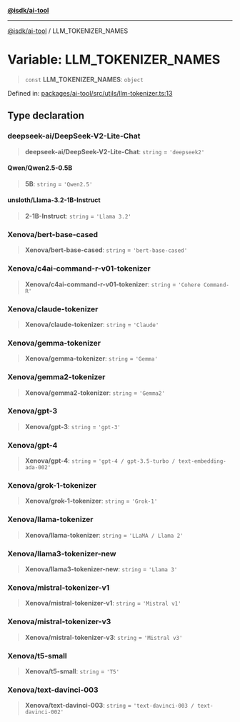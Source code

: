 [**@isdk/ai-tool**](../README.md)

***

[@isdk/ai-tool](../globals.md) / LLM\_TOKENIZER\_NAMES

# Variable: LLM\_TOKENIZER\_NAMES

> `const` **LLM\_TOKENIZER\_NAMES**: `object`

Defined in: [packages/ai-tool/src/utils/llm-tokenizer.ts:13](https://github.com/isdk/ai-tool.js/blob/79d5773fa454dc7789b1291b1ebd73e4c1b93154/src/utils/llm-tokenizer.ts#L13)

## Type declaration

### deepseek-ai/DeepSeek-V2-Lite-Chat

> **deepseek-ai/DeepSeek-V2-Lite-Chat**: `string` = `'deepseek2'`

#### Qwen/Qwen2.5-0.5B

> **5B**: `string` = `'Qwen2.5'`

#### unsloth/Llama-3.2-1B-Instruct

> **2-1B-Instruct**: `string` = `'Llama 3.2'`

### Xenova/bert-base-cased

> **Xenova/bert-base-cased**: `string` = `'bert-base-cased'`

### Xenova/c4ai-command-r-v01-tokenizer

> **Xenova/c4ai-command-r-v01-tokenizer**: `string` = `'Cohere Command-R'`

### Xenova/claude-tokenizer

> **Xenova/claude-tokenizer**: `string` = `'Claude'`

### Xenova/gemma-tokenizer

> **Xenova/gemma-tokenizer**: `string` = `'Gemma'`

### Xenova/gemma2-tokenizer

> **Xenova/gemma2-tokenizer**: `string` = `'Gemma2'`

### Xenova/gpt-3

> **Xenova/gpt-3**: `string` = `'gpt-3'`

### Xenova/gpt-4

> **Xenova/gpt-4**: `string` = `'gpt-4 / gpt-3.5-turbo / text-embedding-ada-002'`

### Xenova/grok-1-tokenizer

> **Xenova/grok-1-tokenizer**: `string` = `'Grok-1'`

### Xenova/llama-tokenizer

> **Xenova/llama-tokenizer**: `string` = `'LLaMA / Llama 2'`

### Xenova/llama3-tokenizer-new

> **Xenova/llama3-tokenizer-new**: `string` = `'Llama 3'`

### Xenova/mistral-tokenizer-v1

> **Xenova/mistral-tokenizer-v1**: `string` = `'Mistral v1'`

### Xenova/mistral-tokenizer-v3

> **Xenova/mistral-tokenizer-v3**: `string` = `'Mistral v3'`

### Xenova/t5-small

> **Xenova/t5-small**: `string` = `'T5'`

### Xenova/text-davinci-003

> **Xenova/text-davinci-003**: `string` = `'text-davinci-003 / text-davinci-002'`
